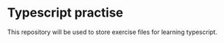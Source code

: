 # Typescript practise

This repository will be used to store exercise files for learning typescript.